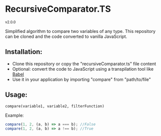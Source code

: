 # RecursiveComparator.TS

<small>v2.0.0</small>

Simplified algorithm to compare two variables of any type. This repository can be cloned
and the code converted to vanilla JavaScript. 

## Installation:

- Clone this repository or copy the "recursiveComparator.ts" file content
- Optional: convert the code to JavaScript using a transpilation tool like [Babel](https://babeljs.io/docs/en/)
- Use it in your application by importing "compare" from "path/to/file"

## Usage:

`compare(variable1, variable2, filterFunction)`

Example:

```ts
compare(1, 2, (a, b) => a === b); //False
compare(1, 2, (a, b) => a !== b); //True
```

